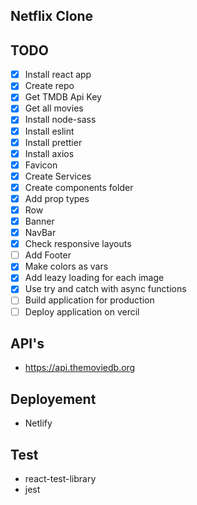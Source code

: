 ## Netflix Clone

## TODO
* [x] Install react app
* [x] Create repo
* [x] Get TMDB Api Key
* [x] Get all movies
* [x] Install node-sass
* [x] Install eslint
* [x] Install prettier
* [x] Install axios
* [x] Favicon
* [x] Create Services
* [x] Create components folder
* [x] Add prop types
* [x] Row
* [x] Banner
* [x] NavBar
* [x] Check responsive layouts
* [ ] Add Footer
* [x] Make colors as vars
* [x] Add leazy loading for each image
* [x] Use try and catch with async functions
* [ ] Build application for production
* [ ] Deploy application on vercil

## API's
* https://api.themoviedb.org

## Deployement
* Netlify

## Test
* react-test-library
* jest
